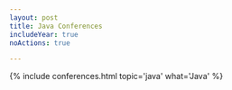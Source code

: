 ```yaml
---
layout: post
title: Java Conferences 
includeYear: true
noActions: true

---
```


{% include conferences.html topic='java' what='Java' %}